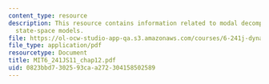 ```yaml
---
content_type: resource
description: This resource contains information related to modal decomposition of
  state-space models.
file: https://ol-ocw-studio-app-qa.s3.amazonaws.com/courses/6-241j-dynamic-systems-and-control-spring-2011/0823bbd7302593caa272304158502589_MIT6_241JS11_chap12.pdf
file_type: application/pdf
resourcetype: Document
title: MIT6_241JS11_chap12.pdf
uid: 0823bbd7-3025-93ca-a272-304158502589
---
```

